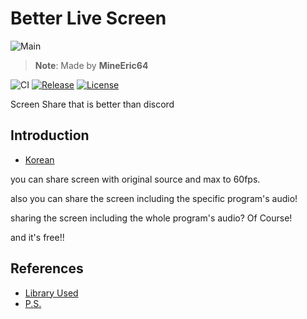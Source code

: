# Better Live Screen
![Main](https://i.imgur.com/R05OgoMh.png)
> **Note**: Made by **MineEric64**

![CI](https://github.com/MineEric64/BetterLiveScreen/workflows/CI/badge.svg)
[![Release](https://img.shields.io/github/release/MineEric64/BetterLiveScreen.svg)](https://github.com/MineEric64/BetterLiveScreen/releases/latest)
[![License](https://img.shields.io/github/license/MineEric64/BetterLiveScreen.svg)](https://github.com/MineEric64/BetterLiveScreen/blob/master/LICENSE)

Screen Share that is better than discord

## Introduction
- [Korean](./README-ko.md)

you can share screen with original source and max to 60fps.

also you can share the screen including the specific program's audio!

sharing the screen including the whole program's audio? Of Course!

and it's free!!

## References
- [Library Used](./Documents/LibraryUsed.md)
- [P.S.](./Documents/P.S.md)
